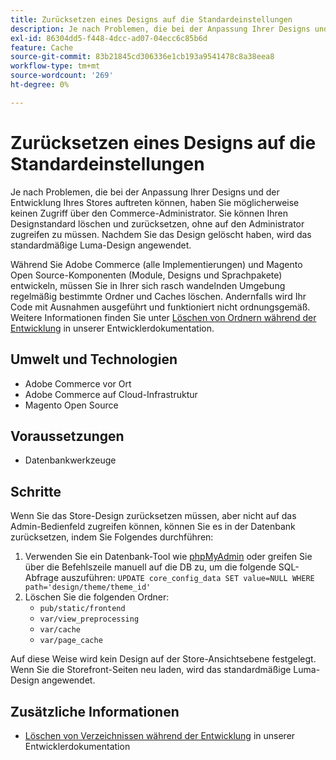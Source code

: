 ```yaml
---
title: Zurücksetzen eines Designs auf die Standardeinstellungen
description: Je nach Problemen, die bei der Anpassung Ihrer Designs und der Entwicklung Ihres Stores auftreten können, haben Sie möglicherweise keinen Zugriff über den Commerce-Administrator. Sie können Ihren Designstandard löschen und zurücksetzen, ohne auf den Administrator zugreifen zu müssen. Nachdem Sie das Design gelöscht haben, wird das standardmäßige Luma-Design angewendet.
exl-id: 86304dd5-f448-4dcc-ad07-04ecc6c85b6d
feature: Cache
source-git-commit: 83b21845cd306336e1cb193a9541478c8a38eea8
workflow-type: tm+mt
source-wordcount: '269'
ht-degree: 0%

---
```


# Zurücksetzen eines Designs auf die Standardeinstellungen

Je nach Problemen, die bei der Anpassung Ihrer Designs und der Entwicklung Ihres Stores auftreten können, haben Sie möglicherweise keinen Zugriff über den Commerce-Administrator. Sie können Ihren Designstandard löschen und zurücksetzen, ohne auf den Administrator zugreifen zu müssen. Nachdem Sie das Design gelöscht haben, wird das standardmäßige Luma-Design angewendet.

Während Sie Adobe Commerce (alle Implementierungen) und Magento Open Source-Komponenten (Module, Designs und Sprachpakete) entwickeln, müssen Sie in Ihrer sich rasch wandelnden Umgebung regelmäßig bestimmte Ordner und Caches löschen. Andernfalls wird Ihr Code mit Ausnahmen ausgeführt und funktioniert nicht ordnungsgemäß. Weitere Informationen finden Sie unter [Löschen von Ordnern während der Entwicklung](https://devdocs.magento.com/guides/v2.2/howdoi/php/php_clear-dirs.html) in unserer Entwicklerdokumentation.

## Umwelt und Technologien

* Adobe Commerce vor Ort
* Adobe Commerce auf Cloud-Infrastruktur
* Magento Open Source

## Voraussetzungen

* Datenbankwerkzeuge

## Schritte

Wenn Sie das Store-Design zurücksetzen müssen, aber nicht auf das Admin-Bedienfeld zugreifen können, können Sie es in der Datenbank zurücksetzen, indem Sie Folgendes durchführen:

1. Verwenden Sie ein Datenbank-Tool wie [phpMyAdmin](https://devdocs.magento.com/guides/v2.2/install-gde/prereq/optional.html#install-optional-phpmyadmin) oder greifen Sie über die Befehlszeile manuell auf die DB zu, um die folgende SQL-Abfrage auszuführen: `UPDATE core_config_data SET value=NULL WHERE path='design/theme/theme_id'`
1. Löschen Sie die folgenden Ordner:
   * `pub/static/frontend`
   * `var/view_preprocessing`
   * `var/cache`
   * `var/page_cache`

Auf diese Weise wird kein Design auf der Store-Ansichtsebene festgelegt. Wenn Sie die Storefront-Seiten neu laden, wird das standardmäßige Luma-Design angewendet.

## Zusätzliche Informationen

* [Löschen von Verzeichnissen während der Entwicklung](https://devdocs.magento.com/guides/v2.2/howdoi/php/php_clear-dirs.html) in unserer Entwicklerdokumentation
